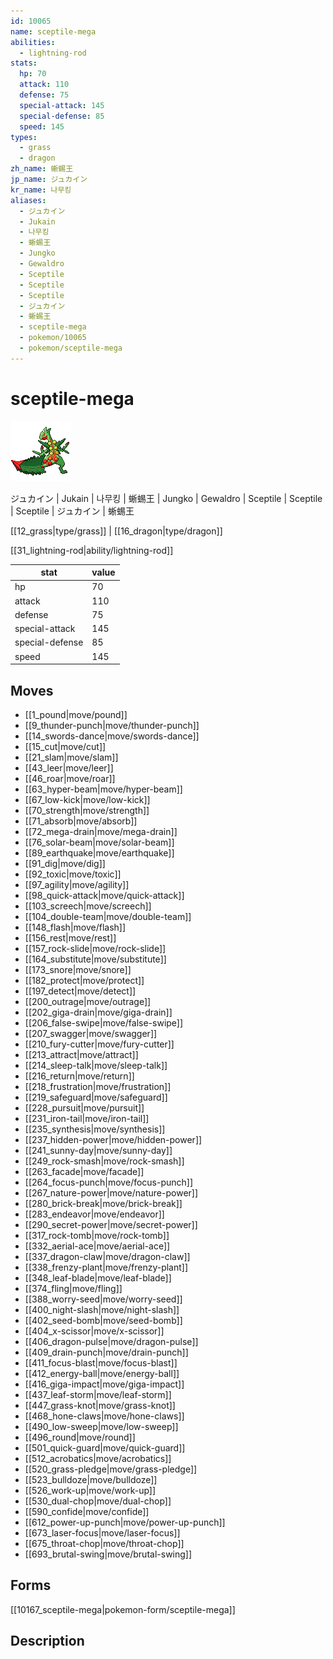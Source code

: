 ```yaml
---
id: 10065
name: sceptile-mega
abilities:
  - lightning-rod
stats:
  hp: 70
  attack: 110
  defense: 75
  special-attack: 145
  special-defense: 85
  speed: 145
types:
  - grass
  - dragon
zh_name: 蜥蜴王
jp_name: ジュカイン
kr_name: 나무킹
aliases:
  - ジュカイン
  - Jukain
  - 나무킹
  - 蜥蜴王
  - Jungko
  - Gewaldro
  - Sceptile
  - Sceptile
  - Sceptile
  - ジュカイン
  - 蜥蜴王
  - sceptile-mega
  - pokemon/10065
  - pokemon/sceptile-mega
---
```

# sceptile-mega

![](https://raw.githubusercontent.com/PokeAPI/sprites/master/sprites/pokemon/10065.png)

ジュカイン | Jukain | 나무킹 | 蜥蜴王 | Jungko | Gewaldro | Sceptile | Sceptile | Sceptile | ジュカイン | 蜥蜴王

[[12_grass|type/grass]] | [[16_dragon|type/dragon]]

[[31_lightning-rod|ability/lightning-rod]]

|stat|value|
|---|---|
|hp|70|
|attack|110|
|defense|75|
|special-attack|145|
|special-defense|85|
|speed|145|


## Moves

- [[1_pound|move/pound]]
- [[9_thunder-punch|move/thunder-punch]]
- [[14_swords-dance|move/swords-dance]]
- [[15_cut|move/cut]]
- [[21_slam|move/slam]]
- [[43_leer|move/leer]]
- [[46_roar|move/roar]]
- [[63_hyper-beam|move/hyper-beam]]
- [[67_low-kick|move/low-kick]]
- [[70_strength|move/strength]]
- [[71_absorb|move/absorb]]
- [[72_mega-drain|move/mega-drain]]
- [[76_solar-beam|move/solar-beam]]
- [[89_earthquake|move/earthquake]]
- [[91_dig|move/dig]]
- [[92_toxic|move/toxic]]
- [[97_agility|move/agility]]
- [[98_quick-attack|move/quick-attack]]
- [[103_screech|move/screech]]
- [[104_double-team|move/double-team]]
- [[148_flash|move/flash]]
- [[156_rest|move/rest]]
- [[157_rock-slide|move/rock-slide]]
- [[164_substitute|move/substitute]]
- [[173_snore|move/snore]]
- [[182_protect|move/protect]]
- [[197_detect|move/detect]]
- [[200_outrage|move/outrage]]
- [[202_giga-drain|move/giga-drain]]
- [[206_false-swipe|move/false-swipe]]
- [[207_swagger|move/swagger]]
- [[210_fury-cutter|move/fury-cutter]]
- [[213_attract|move/attract]]
- [[214_sleep-talk|move/sleep-talk]]
- [[216_return|move/return]]
- [[218_frustration|move/frustration]]
- [[219_safeguard|move/safeguard]]
- [[228_pursuit|move/pursuit]]
- [[231_iron-tail|move/iron-tail]]
- [[235_synthesis|move/synthesis]]
- [[237_hidden-power|move/hidden-power]]
- [[241_sunny-day|move/sunny-day]]
- [[249_rock-smash|move/rock-smash]]
- [[263_facade|move/facade]]
- [[264_focus-punch|move/focus-punch]]
- [[267_nature-power|move/nature-power]]
- [[280_brick-break|move/brick-break]]
- [[283_endeavor|move/endeavor]]
- [[290_secret-power|move/secret-power]]
- [[317_rock-tomb|move/rock-tomb]]
- [[332_aerial-ace|move/aerial-ace]]
- [[337_dragon-claw|move/dragon-claw]]
- [[338_frenzy-plant|move/frenzy-plant]]
- [[348_leaf-blade|move/leaf-blade]]
- [[374_fling|move/fling]]
- [[388_worry-seed|move/worry-seed]]
- [[400_night-slash|move/night-slash]]
- [[402_seed-bomb|move/seed-bomb]]
- [[404_x-scissor|move/x-scissor]]
- [[406_dragon-pulse|move/dragon-pulse]]
- [[409_drain-punch|move/drain-punch]]
- [[411_focus-blast|move/focus-blast]]
- [[412_energy-ball|move/energy-ball]]
- [[416_giga-impact|move/giga-impact]]
- [[437_leaf-storm|move/leaf-storm]]
- [[447_grass-knot|move/grass-knot]]
- [[468_hone-claws|move/hone-claws]]
- [[490_low-sweep|move/low-sweep]]
- [[496_round|move/round]]
- [[501_quick-guard|move/quick-guard]]
- [[512_acrobatics|move/acrobatics]]
- [[520_grass-pledge|move/grass-pledge]]
- [[523_bulldoze|move/bulldoze]]
- [[526_work-up|move/work-up]]
- [[530_dual-chop|move/dual-chop]]
- [[590_confide|move/confide]]
- [[612_power-up-punch|move/power-up-punch]]
- [[673_laser-focus|move/laser-focus]]
- [[675_throat-chop|move/throat-chop]]
- [[693_brutal-swing|move/brutal-swing]]

## Forms



[[10167_sceptile-mega|pokemon-form/sceptile-mega]]

## Description



